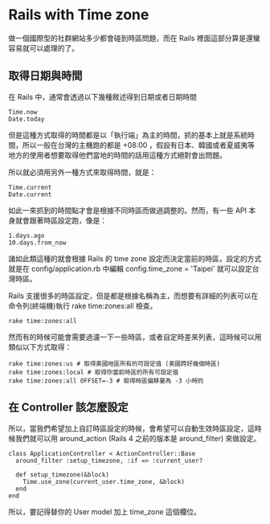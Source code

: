 # Rails with Time zone
做一個國際型的社群網站多少都會碰到時區問題，而在 Rails 裡面這部分算是還蠻容易就可以處理的了。

## 取得日期與時間

在 Rails 中，通常會透過以下幾種敘述得到日期或者日期時間

```
Time.now
Date.today
```

但是這種方式取得的時間都是以「執行端」為主的時間，抓的基本上就是系統時間，所以一般在台灣的主機跑的都是 +08:00 ，假設有日本、韓國或者夏威夷等地方的使用者想要取得他們當地的時間的話用這種方式絕對會出問題。

所以就必須用另外一種方式來取得時間，就是：
```
Time.current
Date.current
```

如此一來抓到的時間點才會是根據不同時區而做過調整的。然而，有一些 API 本身就會跟著時區設定跑，像是：

```
1.days.ago
10.days.from_now
```
諸如此類這種的就會根據 Rails 的 time zone 設定而決定當前的時區，設定的方式就是在 config/application.rb 中編輯 config.time_zone = 'Taipei' 就可以設定台灣時區。

Rails 支援很多的時區設定，但是都是根據名稱為主，而想要有詳細的列表可以在命令列(終端機)執行 rake time:zones:all 檢查。

```
rake time:zones:all
```

然而有的時候可能會需要過濾一下一些時區，或者自定時差來列表，這時候可以用類似以下方式取得：

```
rake time:zones:us # 取得美國地區所有的可設定值 (美國跨好幾個時區)
rake time:zones:local # 取得你當前時區的所有可設定值
rake time:zones:all OFFSET=-3 # 取得時區偏移量為 -3 小時的
```

## 在 Controller 該怎麼設定

所以，當我們希望加上自訂時區設定的時候，會希望可以自動生效時區設定，這時候我們就可以用 around_action (Rails 4 之前的版本是 around_filter) 來做設定。

```
class ApplicationController < ActionController::Base
  around_filter :setup_timezone, :if => :current_user?
  
  def setup_timezone(&block)
    Time.use_zone(current_user.time_zone, &block)
  end
end
```

所以，要記得替你的 User model 加上 time_zone 這個欄位。